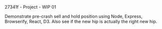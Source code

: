 27341f - Project - WIP 01

Demonstrate pre-crash sell and hold position using Node, Express, Browserify, React, D3. Also see if the new hip is actually the right new hip.
